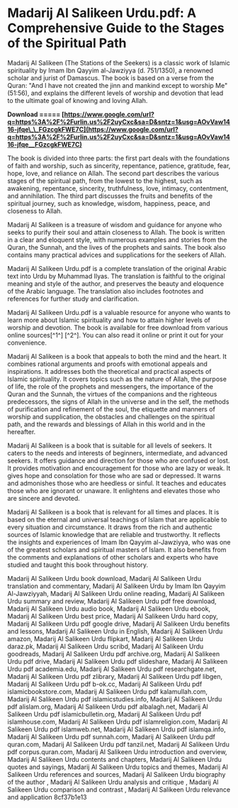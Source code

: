
 
# Madarij Al Salikeen Urdu.pdf: A Comprehensive Guide to the Stages of the Spiritual Path
 
Madarij Al Salikeen (The Stations of the Seekers) is a classic work of Islamic spirituality by Imam Ibn Qayyim al-Jawziyya (d. 751/1350), a renowned scholar and jurist of Damascus. The book is based on a verse from the Quran: "And I have not created the jinn and mankind except to worship Me" (51:56), and explains the different levels of worship and devotion that lead to the ultimate goal of knowing and loving Allah.
 
**Download ===== [https://www.google.com/url?q=https%3A%2F%2Furlin.us%2F2uyCxc&sa=D&sntz=1&usg=AOvVaw1416-jfqe\_\_FGzcgkFWE7C](https://www.google.com/url?q=https%3A%2F%2Furlin.us%2F2uyCxc&sa=D&sntz=1&usg=AOvVaw1416-jfqe__FGzcgkFWE7C)**


 
The book is divided into three parts: the first part deals with the foundations of faith and worship, such as sincerity, repentance, patience, gratitude, fear, hope, love, and reliance on Allah. The second part describes the various stages of the spiritual path, from the lowest to the highest, such as awakening, repentance, sincerity, truthfulness, love, intimacy, contentment, and annihilation. The third part discusses the fruits and benefits of the spiritual journey, such as knowledge, wisdom, happiness, peace, and closeness to Allah.
 
Madarij Al Salikeen is a treasure of wisdom and guidance for anyone who seeks to purify their soul and attain closeness to Allah. The book is written in a clear and eloquent style, with numerous examples and stories from the Quran, the Sunnah, and the lives of the prophets and saints. The book also contains many practical advices and supplications for the seekers of Allah.
 
Madarij Al Salikeen Urdu.pdf is a complete translation of the original Arabic text into Urdu by Muhammad Ilyas. The translation is faithful to the original meaning and style of the author, and preserves the beauty and eloquence of the Arabic language. The translation also includes footnotes and references for further study and clarification.
 
Madarij Al Salikeen Urdu.pdf is a valuable resource for anyone who wants to learn more about Islamic spirituality and how to attain higher levels of worship and devotion. The book is available for free download from various online sources[^1^] [^2^]. You can also read it online or print it out for your convenience.
  
Madarij Al Salikeen is a book that appeals to both the mind and the heart. It combines rational arguments and proofs with emotional appeals and inspirations. It addresses both the theoretical and practical aspects of Islamic spirituality. It covers topics such as the nature of Allah, the purpose of life, the role of the prophets and messengers, the importance of the Quran and the Sunnah, the virtues of the companions and the righteous predecessors, the signs of Allah in the universe and in the self, the methods of purification and refinement of the soul, the etiquette and manners of worship and supplication, the obstacles and challenges on the spiritual path, and the rewards and blessings of Allah in this world and in the hereafter.
 
Madarij Al Salikeen is a book that is suitable for all levels of seekers. It caters to the needs and interests of beginners, intermediate, and advanced seekers. It offers guidance and direction for those who are confused or lost. It provides motivation and encouragement for those who are lazy or weak. It gives hope and consolation for those who are sad or depressed. It warns and admonishes those who are heedless or sinful. It teaches and educates those who are ignorant or unaware. It enlightens and elevates those who are sincere and devoted.
 
Madarij Al Salikeen is a book that is relevant for all times and places. It is based on the eternal and universal teachings of Islam that are applicable to every situation and circumstance. It draws from the rich and authentic sources of Islamic knowledge that are reliable and trustworthy. It reflects the insights and experiences of Imam Ibn Qayyim al-Jawziyya, who was one of the greatest scholars and spiritual masters of Islam. It also benefits from the comments and explanations of other scholars and experts who have studied and taught this book throughout history.
 
Madarij Al Salikeen Urdu book download,  Madarij Al Salikeen Urdu translation and commentary,  Madarij Al Salikeen Urdu by Imam Ibn Qayyim Al-Jawziyyah,  Madarij Al Salikeen Urdu online reading,  Madarij Al Salikeen Urdu summary and review,  Madarij Al Salikeen Urdu pdf free download,  Madarij Al Salikeen Urdu audio book,  Madarij Al Salikeen Urdu ebook,  Madarij Al Salikeen Urdu best price,  Madarij Al Salikeen Urdu hard copy,  Madarij Al Salikeen Urdu pdf google drive,  Madarij Al Salikeen Urdu benefits and lessons,  Madarij Al Salikeen Urdu in English,  Madarij Al Salikeen Urdu amazon,  Madarij Al Salikeen Urdu flipkart,  Madarij Al Salikeen Urdu daraz.pk,  Madarij Al Salikeen Urdu scribd,  Madarij Al Salikeen Urdu goodreads,  Madarij Al Salikeen Urdu pdf archive.org,  Madarij Al Salikeen Urdu pdf drive,  Madarij Al Salikeen Urdu pdf slideshare,  Madarij Al Salikeen Urdu pdf academia.edu,  Madarij Al Salikeen Urdu pdf researchgate.net,  Madarij Al Salikeen Urdu pdf zlibrary,  Madarij Al Salikeen Urdu pdf libgen,  Madarij Al Salikeen Urdu pdf b-ok.cc,  Madarij Al Salikeen Urdu pdf islamicbookstore.com,  Madarij Al Salikeen Urdu pdf kalamullah.com,  Madarij Al Salikeen Urdu pdf islamicstudies.info,  Madarij Al Salikeen Urdu pdf alislam.org,  Madarij Al Salikeen Urdu pdf albalagh.net,  Madarij Al Salikeen Urdu pdf islamicbulletin.org,  Madarij Al Salikeen Urdu pdf islamhouse.com,  Madarij Al Salikeen Urdu pdf islamreligion.com,  Madarij Al Salikeen Urdu pdf islamweb.net,  Madarij Al Salikeen Urdu pdf islamqa.info,  Madarij Al Salikeen Urdu pdf sunnah.com,  Madarij Al Salikeen Urdu pdf quran.com,  Madarij Al Salikeen Urdu pdf tanzil.net,  Madarij Al Salikeen Urdu pdf corpus.quran.com,  Madarij Al Salikeen Urdu introduction and overview,  Madarij Al Salikeen Urdu contents and chapters,  Madarij Al Salikeen Urdu quotes and sayings,  Madarij Al Salikeen Urdu topics and themes,  Madarij Al Salikeen Urdu references and sources,  Madarij Al Salikeen Urdu biography of the author ,  Madarij Al Salikeen Urdu analysis and critique ,  Madarij Al Salikeen Urdu comparison and contrast ,  Madarij Al Salikeen Urdu relevance and application
 8cf37b1e13
 
